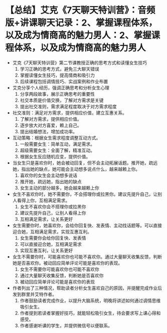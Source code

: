 # 【总结】艾克《7天聊天特训营》：音频版+讲课聊天记录：2、掌握课程体系，以及成为情商高的魅力男人：2、掌握课程体系，以及成为情商高的魅力男人

-   艾克《7天聊天特训营》第二节课教授正确的思考方式和读懂女生技巧
    1.  学习正确的思考方式，避免三大聊天错误
    2.  掌握读懂女生技巧，提高情商和吸引力
    3.  后续课程包括调情技巧、实战案例和作业布置
-   艾克分享个人经历，强调正确思考和分析女生心理
    1.  分享两段故事，展示正确思考的重要性
    2.  社交本质是价值交换，了解对方需求是关键
    3.  提出社交准则，需求满足程度取决于对方需求程度
-   社交准则：满足对方需求，提供相应价值，建立互惠关系。
    1.  了解对方需求，提供相应价值。
    2.  逐步放大对方喜爱，赖上自己。
    3.  提出结婚想法，增加成功率。
-   互动策略：根据女生需求程度调整互动方式。
    1.  一般需要女生：简单互动，满足需求。
    2.  超级需要女生：全面了解，精准互动。
    3.  根据女生反应随机应变，提供价值。
-   当女生只是喜欢你时，她会被动回复，但不会主动拓展话题。推开她，疏远她，指出她的缺点，她可能会主动想多说点什么，越来越赖上你。
    1.  喜欢你的女生会主动想多说话
    2.  推开她，疏远她，指出她的缺点
    3.  女生主动的部分越多，她会越来越赖上你
-   女生不喜欢你时，她不需要你，不会搭理你或拉黑你。建议先提升自己，让别人看得上你，互相满足需求。
    1.  女生不喜欢你会不搭理你或拉黑你
    2.  建议先提升自己，让别人看得上你
    3.  互相满足需求，让关系更好
-   女生需要你时，她喜欢你，会给你回复快、发表情、主动找话题等。可以直接迎合她，互相满足需求，实现互惠互利。
    1.  女生需要你会给你回复快、发表情
    2.  可以直接迎合她，互相满足需求
    3.  实现互惠互利，让关系更好
-   女生不需要你时，可能喜欢你也可能不喜欢你。通过大量聊天收集反馈，判断她是否喜欢你。被动回应简单评论可能是喜欢你的表现。
    1.  女生不需要你可能喜欢你也可能不喜欢你
    2.  通过大量聊天收集反馈，判断她是否喜欢你
    3.  被动回应简单评论可能是喜欢你的表现
-   作者列出了三种情况，帮助读者分析女生喜欢自己的原因，并提醒完成作业后发到群里并艾特作者。
    1.  作者鼓励读者完成作业，以提升大脑系统，明晚将讲述如何通过调情思维吸引女生。
    2.  作者提到若读者掌握好技巧，就能轻松吸引女生，待会要求写上课心得和感受。
    3.  作者感谢听课的学生，并提供微信号以便联系。